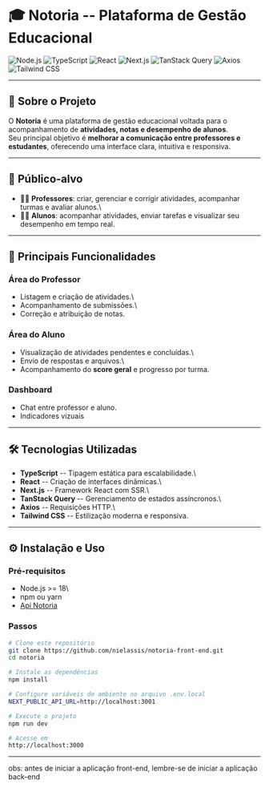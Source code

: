 # 🎓 Notoria -- Plataforma de Gestão Educacional

![Node.js](https://img.shields.io/badge/Node.js-43853D?style=for-the-badge&logo=node.js&logoColor=white)
![TypeScript](https://img.shields.io/badge/TypeScript-3178C6?style=for-the-badge&logo=typescript&logoColor=white)
![React](https://img.shields.io/badge/React-20232A?style=for-the-badge&logo=react&logoColor=61DAFB)
![Next.js](https://img.shields.io/badge/Next.js-000000?style=for-the-badge&logo=next.js&logoColor=white)
![TanStack
Query](https://img.shields.io/badge/TanStack_Query-FF4154?style=for-the-badge&logo=react-query&logoColor=white)
![Axios](https://img.shields.io/badge/Axios-5A29E4?style=for-the-badge&logo=axios&logoColor=white)
![Tailwind
CSS](https://img.shields.io/badge/Tailwind_CSS-06B6D4?style=for-the-badge&logo=tailwind-css&logoColor=white)

---

## 🎯 Sobre o Projeto

O **Notoria** é uma plataforma de gestão educacional voltada para o
acompanhamento de **atividades, notas e desempenho de alunos**.\
Seu principal objetivo é **melhorar a comunicação entre professores e
estudantes**, oferecendo uma interface clara, intuitiva e responsiva.

---

## 👥 Público-alvo

- 🧑‍🏫 **Professores**: criar, gerenciar e corrigir atividades,
  acompanhar turmas e avaliar alunos.\
- 🧑‍🎓 **Alunos**: acompanhar atividades, enviar tarefas e visualizar
  seu desempenho em tempo real.

---

## 📌 Principais Funcionalidades

### Área do Professor

- Listagem e criação de atividades.\
- Acompanhamento de submissões.\
- Correção e atribuição de notas.

### Área do Aluno

- Visualização de atividades pendentes e concluídas.\
- Envio de respostas e arquivos.\
- Acompanhamento do **score geral** e progresso por turma.

### Dashboard

- Chat entre professor e aluno.
- Indicadores vizuais

---

## 🛠️ Tecnologias Utilizadas

- **TypeScript** -- Tipagem estática para escalabilidade.\
- **React** -- Criação de interfaces dinâmicas.\
- **Next.js** -- Framework React com SSR.\
- **TanStack Query** -- Gerenciamento de estados assíncronos.\
- **Axios** -- Requisições HTTP.\
- **Tailwind CSS** -- Estilização moderna e responsiva.

---

## ⚙️ Instalação e Uso

### Pré-requisitos

- Node.js \>= 18\
- npm ou yarn
- [Api Notoria](https://github.com/nielassis/notoria-user-module)

### Passos

```bash
# Clone este repositório
git clone https://github.com/nielassis/notoria-front-end.git
cd notoria

# Instale as dependências
npm install

# Configure variáveis de ambiente no arquivo .env.local
NEXT_PUBLIC_API_URL=http://localhost:3001

# Execute o projeto
npm run dev

# Acesse em
http://localhost:3000
```

---

obs: antes de iniciar a aplicação front-end, lembre-se de iniciar a aplicação back-end
